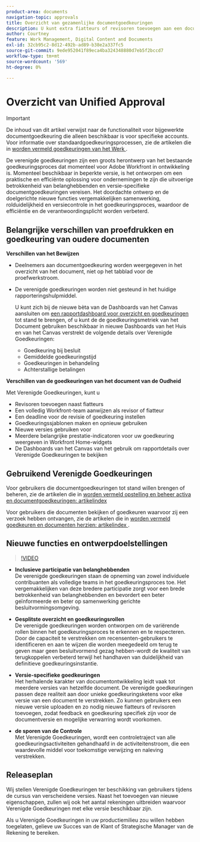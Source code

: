 ```yaml
---
product-area: documents
navigation-topic: approvals
title: Overzicht van gezamenlijke documentgoedkeuringen
description: U kunt extra fiatteurs of revisoren toevoegen aan een document dat al goedkeuringen in behandeling heeft.
author: Courtney
feature: Work Management, Digital Content and Documents
exl-id: 32cb95c2-8d12-492b-ad89-b38e2a337fc5
source-git-commit: 9ede952041f89eca4ba324348880d7eb5f2bccd7
workflow-type: tm+mt
source-wordcount: '569'
ht-degree: 0%

---
```


# Overzicht van Unified Approval

>[!IMPORTANT]
>
>De inhoud van dit artikel verwijst naar de functionaliteit voor bijgewerkte documentgoedkeuring die alleen beschikbaar is voor specifieke accounts. Voor informatie over standaardgoedkeuringsprocessen, zie de artikelen die in [ worden vermeld goedkeuringen van het Werk ](/help/quicksilver/review-and-approve-work/manage-approvals/manage-approvals.md).

De verenigde goedkeuringen zijn een groots herontwerp van het bestaande goedkeuringsproces dat momenteel voor Adobe Workfront in ontwikkeling is. Momenteel beschikbaar in beperkte versie, is het ontworpen om een praktische en efficiënte oplossing voor ondernemingen te zijn die uitvoerige betrokkenheid van belanghebbenden en versie-specifieke documentgoedkeuringen vereisen. Het doordachte ontwerp en de doelgerichte nieuwe functies vergemakkelijken samenwerking, rolduidelijkheid en versiecontrole in het goedkeuringsproces, waardoor de efficiëntie en de verantwoordingsplicht worden verbeterd.

## Belangrijke verschillen van proefdrukken en goedkeuring van oudere documenten

**Verschillen van het Bewijzen**

* Deelnemers aan documentgoedkeuring worden weergegeven in het overzicht van het document, niet op het tabblad voor de proefwerkstroom.
* De verenigde goedkeuringen worden niet gesteund in het huidige rapporteringshulpmiddel.

  U kunt zich bij de nieuwe bèta van de Dashboards van het Canvas aansluiten om [ een rapportdashboard voor overzicht en goedkeuringen ](/help/quicksilver/review-and-approve-work/document-reviews-and-approvals/create-review-and-approval-dashboard.md) tot stand te brengen, of u kunt de de goedkeuringsmetriek van het Document gebruiken beschikbaar in nieuwe Dashboards van het Huis en van het Canvas verstrekt de volgende details over Verenigde Goedkeuringen:

   * Goedkeuring bij besluit
   * Gemiddelde goedkeuringstijd
   * Goedkeuringen in behandeling
   * Achterstallige betalingen

**Verschillen van de goedkeuringen van het document van de Oudheid**

Met Verenigde Goedkeuringen, kunt u

* Revisoren toevoegen naast fiatteurs
* Een volledig Workfront-team aanwijzen als revisor of fiatteur
* Een deadline voor de revisie of goedkeuring instellen
* Goedkeuringssjablonen maken en opnieuw gebruiken
* Nieuwe versies gebruiken voor
* Meerdere belangrijke prestatie-indicatoren voor uw goedkeuring weergeven in Workfront Home-widgets
* De Dashboards van het Canvas van het gebruik om rapportdetails over Verenigde Goedkeuringen te bekijken

## Gebruikend Verenigde Goedkeuringen

Voor gebruikers die documentgoedkeuringen tot stand willen brengen of beheren, zie de artikelen die in [ worden vermeld opstelling en beheer activa en documentgoedkeuringen: artikelindex ](/help/quicksilver/review-and-approve-work/document-reviews-and-approvals/manage-document-approvals/set-up-and-manage-doc-asset-approvals-toc.md)

Voor gebruikers die documenten bekijken of goedkeuren waarvoor zij een verzoek hebben ontvangen, zie de artikelen die in [ worden vermeld goedkeuren en documenten herzien: artikelindex ](/help/quicksilver/review-and-approve-work/document-reviews-and-approvals/review-and-approve-documents/review-documents-toc.md).

## Nieuwe functies en ontwerpdoelstellingen

>[!VIDEO](https://video.tv.adobe.com/v/3420544/)

* **Inclusieve participatie van belanghebbenden**\
    De verenigde goedkeuringen staan de opneming van zowel individuele contribuanten als volledige teams in het goedkeuringsproces toe. Het vergemakkelijken van deze bredere participatie zorgt voor een brede betrokkenheid van belanghebbenden en bevordert een beter geïnformeerde en beter op samenwerking gerichte besluitvormingsomgeving.

* **Gesplitste overzicht en goedkeuringsrollen**\
     De verenigde goedkeuringen worden ontworpen om de variërende rollen binnen het goedkeuringsproces te erkennen en te respecteren. Door de capaciteit te verstrekken om recensenten-gebruikers te identificeren en aan te wijzen die worden meegedeeld om terug te geven maar geen besluitvormend gezag hebben-wordt de kwaliteit van terugkoppelen verbeterd terwijl het handhaven van duidelijkheid van definitieve goedkeuringsinstantie.

* **Versie-specifieke goedkeuringen**\
    Het herhalende karakter van documentontwikkeling leidt vaak tot meerdere versies van hetzelfde document. De verenigde goedkeuringen passen deze realiteit aan door unieke goedkeuringsketens voor elke versie van een document te verstrekken. Zo kunnen gebruikers een nieuwe versie uploaden en zo nodig nieuwe fiatteurs of revisoren toevoegen, zodat feedback en goedkeuring specifiek zijn voor de documentversie en mogelijke verwarring wordt voorkomen.

* **de sporen van de Controle**\
    Met Verenigde Goedkeuringen, wordt een controletraject van alle goedkeuringsactiviteiten gehandhaafd in de activiteitenstroom, die een waardevolle middel voor toekomstige verwijzing en naleving verstrekken.

## Releaseplan

Wij stellen Verenigde Goedkeuringen ter beschikking van gebruikers tijdens de cursus van verscheidene versies. Naast het toevoegen van nieuwe eigenschappen, zullen wij ook het aantal rekeningen uitbreiden waarvoor Verenigde Goedkeuringen met elke versie beschikbaar zijn.

Als u Verenigde Goedkeuringen in uw productiemilieu zou willen hebben toegelaten, gelieve uw Succes van de Klant of Strategische Manager van de Rekening te bereiken.


